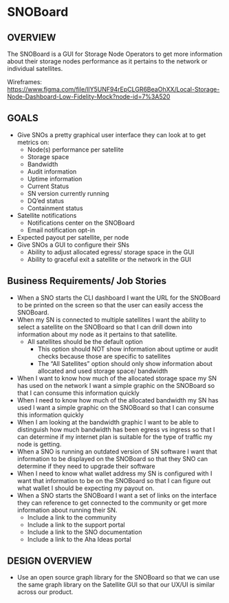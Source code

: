 # SNOBoard

## OVERVIEW

The SNOBoard is a GUI for Storage Node Operators to get more information about their storage nodes performance as it pertains to the network or individual satellites.

Wireframes:
https://www.figma.com/file/IlY5UNF94rEpCLGR6BeaOhXX/Local-Storage-Node-Dashboard-Low-Fidelity-Mock?node-id=7%3A520 

## GOALS

- Give SNOs a pretty graphical user interface they can look at to get metrics on:
	- Node(s) performance per satellite
	- Storage space
  	- Bandwidth
	- Audit information
	- Uptime information
  	- Current Status
	- SN version currently running
	- DQ’ed status
	- Containment status
- Satellite notifications
	- Notifications center on the SNOBoard
	- Email notification opt-in
- Expected payout per satellite, per node
- Give SNOs a GUI to configure their SNs
	- Ability to adjust allocated egress/ storage space in the GUI
	- Ability to graceful exit a satellite or the network in the GUI

## Business Requirements/ Job Stories

- When a SNO starts the CLI dashboard I want the URL for the SNOBoard to be printed on the screen so that the user can easily access the SNOBoard.
- When my SN is connected to multiple satellites I want the ability to select a satellite on the SNOBoard so that I can drill down into information about my node as it pertains to that satellite.
	- All satellites should be the default option
		- This option should NOT show information about uptime or audit checks because those are specific to satellites
		- The “All Satellites” option should only show information about allocated and used storage space/ bandwidth 
- When I want to know how much of the allocated storage space my SN has used on the network I want a simple graphic on the SNOBoard so that I can consume this information quickly
- When I need to know how much of the allocated bandwidth my SN has used I want a simple graphic on the SNOBoard so that I can consume this information quickly
- When I am looking at the bandwidth graphic I want to be able to distinguish how much bandwidth has been egress vs ingress so that I can determine if my internet plan is suitable for the type of traffic my node is getting. 
- When a SNO is running an outdated version of SN software I want that information to be displayed on the SNOBoard so that they SNO can determine if they need to upgrade their software
- When I need to know what wallet address my SN is configured with I want that information to be on the SNOBoard so that I can figure out what wallet I should be expecting my payout on. 
- When a SNO starts the SNOBoard I want a set of links on the interface they can reference to get connected to the community or get more information about running their SN.
	- Include a link to the community 
	- Include a link to the support portal
	- Include a link to the SNO documentation
	- Include a link to the Aha Ideas portal

## DESIGN OVERVIEW

- Use an open source graph library for the SNOBoard so that we can use the same graph library on the Satellite GUI so that our UX/UI is similar across our product.
